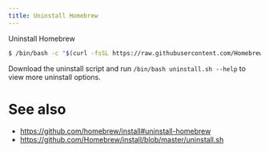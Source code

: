 ```yaml
---
title: Uninstall Homebrew
---
```


Uninstall Homebrew
```sh
$ /bin/bash -c "$(curl -fsSL https://raw.githubusercontent.com/Homebrew/install/master/uninstall.sh)"
```

Download the uninstall script and run `/bin/bash uninstall.sh --help` to view more uninstall options.

# See also
* <https://github.com/homebrew/install#uninstall-homebrew>
* <https://github.com/Homebrew/install/blob/master/uninstall.sh>
